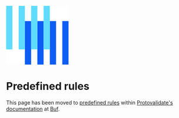 ![The Buf logo](https://raw.githubusercontent.com/bufbuild/protovalidate/main/.github/buf-logo.svg) 

# Predefined rules

This page has been moved to [predefined rules][predefined-rules] within [Protovalidate's documentation][protovalidate] at [Buf][buf].

[buf]: https://buf.build
[protovalidate]: https://buf.build/docs/protovalidate/overview/
[predefined-rules]: https://buf.build/docs/protovalidate/schemas/predefined-rules/
